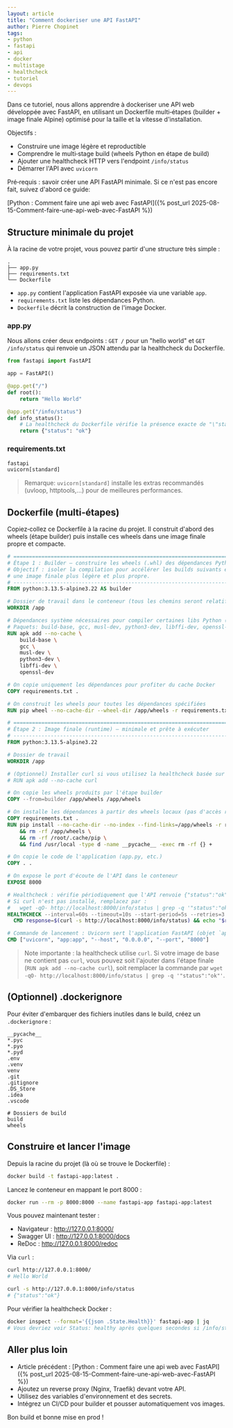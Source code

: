 ```yaml
---
layout: article
title: "Comment dockeriser une API FastAPI"
author: Pierre Chopinet
tags:
- python
- fastapi
- api
- docker
- multistage
- healthcheck
- tutoriel
- devops
---
```


Dans ce tutoriel, nous allons apprendre à dockeriser une API web développée avec FastAPI, en utilisant un Dockerfile multi‑étapes (builder + image finale Alpine) optimisé pour la taille et la vitesse d'installation. <!--more-->

Objectifs :

- Construire une image légère et reproductible
- Comprendre le multi‑stage build (wheels Python en étape de build)
- Ajouter une healthcheck HTTP vers l'endpoint `/info/status`
- Démarrer l'API avec `uvicorn`

Pré‑requis : savoir créer une API FastAPI minimale. Si ce n'est pas encore fait, suivez d'abord ce guide:

[Python : Comment faire une api web avec FastAPI]({% post_url 2025-08-15-Comment-faire-une-api-web-avec-FastAPI %})

## Structure minimale du projet

À la racine de votre projet, vous pouvez partir d'une structure très simple :

```
.
├── app.py
├── requirements.txt
└── Dockerfile
```

- `app.py` contient l'application FastAPI exposée via une variable `app`.
- `requirements.txt` liste les dépendances Python.
- `Dockerfile` décrit la construction de l'image Docker.

### app.py

Nous allons créer deux endpoints : `GET /` pour un "hello world" et `GET /info/status` qui renvoie un JSON attendu par la healthcheck du Dockerfile.

```python
from fastapi import FastAPI

app = FastAPI()

@app.get("/")
def root():
    return "Hello World"

@app.get("/info/status")
def info_status():
    # La healthcheck du Dockerfile vérifie la présence exacte de "\"status\":\"ok\""
    return {"status": "ok"}
```

### requirements.txt

```txt
fastapi
uvicorn[standard]
```

> Remarque: `uvicorn[standard]` installe les extras recommandés (uvloop, httptools,…) pour de meilleures performances.

## Dockerfile (multi‑étapes)

Copiez‑collez ce Dockerfile à la racine du projet. Il construit d'abord des wheels (étape builder) puis installe ces wheels dans une image finale propre et compacte.

```dockerfile
# ============================================================================
# Étape 1 : Builder — construire les wheels (.whl) des dépendances Python
# Objectif : isoler la compilation pour accélérer les builds suivants et obtenir
# une image finale plus légère et plus propre.
# ----------------------------------------------------------------------------
FROM python:3.13.5-alpine3.22 AS builder

# Dossier de travail dans le conteneur (tous les chemins seront relatifs à /app)
WORKDIR /app

# Dépendances système nécessaires pour compiler certaines libs Python (c-extensions)
# Paquets: build-base, gcc, musl-dev, python3-dev, libffi-dev, openssl-dev
RUN apk add --no-cache \
    build-base \
    gcc \
    musl-dev \
    python3-dev \
    libffi-dev \
    openssl-dev

# On copie uniquement les dépendances pour profiter du cache Docker
COPY requirements.txt .

# On construit les wheels pour toutes les dépendances spécifiées
RUN pip wheel --no-cache-dir --wheel-dir /app/wheels -r requirements.txt

# ============================================================================
# Étape 2 : Image finale (runtime) — minimale et prête à exécuter
# ----------------------------------------------------------------------------
FROM python:3.13.5-alpine3.22

# Dossier de travail
WORKDIR /app

# (Optionnel) Installer curl si vous utilisez la healthcheck basée sur curl
# RUN apk add --no-cache curl

# On copie les wheels produits par l'étape builder
COPY --from=builder /app/wheels /app/wheels

# On installe les dépendances à partir des wheels locaux (pas d'accès réseau)
COPY requirements.txt .
RUN pip install --no-cache-dir --no-index --find-links=/app/wheels -r requirements.txt \
    && rm -rf /app/wheels \
    && rm -rf /root/.cache/pip \
    && find /usr/local -type d -name __pycache__ -exec rm -rf {} +

# On copie le code de l'application (app.py, etc.)
COPY . .

# On expose le port d'écoute de l'API dans le conteneur
EXPOSE 8000

# Healthcheck : vérifie périodiquement que l'API renvoie {"status":"ok"}
# Si curl n'est pas installé, remplacez par :
#   wget -qO- http://localhost:8000/info/status | grep -q '"status":"ok"'
HEALTHCHECK --interval=60s --timeout=10s --start-period=5s --retries=3 \
  CMD response=$(curl -s http://localhost:8000/info/status) && echo "$response" | grep -q '"status":"ok"' || exit 1

# Commande de lancement : Uvicorn sert l'application FastAPI (objet `app`)
CMD ["uvicorn", "app:app", "--host", "0.0.0.0", "--port", "8000"]
```

> Note importante : la healthcheck utilise `curl`. Si votre image de base ne contient pas `curl`, vous pouvez soit l'ajouter dans l'étape finale (`RUN apk add --no-cache curl`), soit remplacer la commande par `wget -qO- http://localhost:8000/info/status | grep -q '"status":"ok"'`.

## (Optionnel) .dockerignore

Pour éviter d'embarquer des fichiers inutiles dans le build, créez un `.dockerignore` :

```
__pycache__
*.pyc
*.pyo
*.pyd
.env
.venv
venv
.git
.gitignore
.DS_Store
.idea
.vscode

# Dossiers de build
build
wheels
```

## Construire et lancer l'image

Depuis la racine du projet (là où se trouve le Dockerfile) :

```bash
docker build -t fastapi-app:latest .
```

Lancez le conteneur en mappant le port 8000 :

```bash
docker run --rm -p 8000:8000 --name fastapi-app fastapi-app:latest
```

Vous pouvez maintenant tester :

- Navigateur : http://127.0.0.1:8000/
- Swagger UI : http://127.0.0.1:8000/docs
- ReDoc : http://127.0.0.1:8000/redoc

Via `curl` :

```bash
curl http://127.0.0.1:8000/
# Hello World

curl -s http://127.0.0.1:8000/info/status
# {"status":"ok"}
```

Pour vérifier la healthcheck Docker :

```bash
docker inspect --format='{{json .State.Health}}' fastapi-app | jq
# Vous devriez voir Status: healthy après quelques secondes si /info/status renvoie {"status":"ok"}
```

## Aller plus loin

- Article précédent : [Python : Comment faire une api web avec FastAPI]({% post_url 2025-08-15-Comment-faire-une-api-web-avec-FastAPI %})
- Ajoutez un reverse proxy (Nginx, Traefik) devant votre API.
- Utilisez des variables d'environnement et des secrets.
- Intégrez un CI/CD pour builder et pousser automatiquement vos images.

Bon build et bonne mise en prod !
